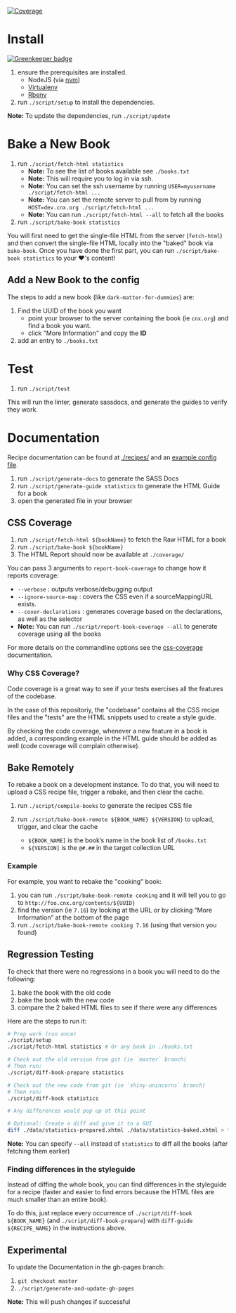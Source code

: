 [![Coverage][codecov-image]][codecov-url]

# Install

[![Greenkeeper badge](https://badges.greenkeeper.io/Connexions/cnx-recipes.svg)](https://greenkeeper.io/)

1. ensure the prerequisites are installed.
   - NodeJS (via [nvm](https://github.com/creationix/nvm))
   - [Virtualenv](https://virtualenv.pypa.io/en/stable/installation/)
   - [Rbenv](https://github.com/rbenv/rbenv#installation)
1. run `./script/setup` to install the dependencies.

**Note:** To update the dependencies, run `./script/update`

# Bake a New Book

1. run `./script/fetch-html statistics`
   - **Note:** To see the list of books available see `./books.txt`
   - **Note:** This will require you to log in via ssh.
   - **Note:** You can set the ssh username by running `USER=myusername ./script/fetch-html ...`
   - **Note:** You can set the remote server to pull from by running `HOST=dev.cnx.org ./script/fetch-html ...`
   - **Note:** You can run `./script/fetch-html --all` to fetch all the books
1. run `./script/bake-book statistics`

You will first need to get the single-file HTML from the server (`fetch-html`) and then convert the single-file HTML locally into the "baked" book via `bake-book`. Once you have done the first part, you can run `./script/bake-book statistics` to your :heart:'s content!


## Add a New Book to the config

The steps to add a new book (like `dark-matter-for-dummies`) are:

1. Find the UUID of the book you want
   - point your browser to the server containing the book (ie `cnx.org`) and find a book you want.
   - click "More Information" and copy the **ID**
1. add an entry to `./books.txt`


# Test

1. run `./script/test`

This will run the linter, generate sassdocs, and generate the guides to verify they work.

# Documentation

Recipe documentation can be found at [./recipes/](./recipes/) and an [example config file](./recipes/books/_example/).

1. run `./script/generate-docs` to generate the SASS Docs
1. run `./script/generate-guide statistics` to generate the HTML Guide for a book
1. open the generated file in your browser

## CSS Coverage

1. run `./script/fetch-html ${bookName}` to fetch the Raw HTML for a book
1. run `./script/bake-book ${bookName}`
1. The HTML Report should now be available at `./coverage/`

You can pass 3 arguments to `report-book-coverage` to change how it reports coverage:

- `--verbose` : outputs verbose/debugging output
- `--ignore-source-map` : covers the CSS even if a sourceMappingURL exists.
- `--cover-declarations` : generates coverage based on the declarations, as well as the selector
- **Note:** You can run `./script/report-book-coverage --all` to generate coverage using all the books

For more details on the commandline options see the [css-coverage](https://www.npmjs.com/package/css-coverage#commandline-options) documentation.


### Why CSS Coverage?

Code coverage is a great way to see if your tests exercises all the features of the codebase. 

In the case of this repositoriy, the "codebase" contains all the CSS recipe files and the "tests" are the HTML snippets used to create a style guide.

By checking the code coverage, whenever a new feature in a book is added, a corresponding example in the HTML guide should be added as well (code coverage will complain otherwise).


## Bake Remotely

To rebake a book on a development instance.
To do that, you will need to upload a CSS recipe file, trigger a rebake, and then clear the cache.

1. run `./script/compile-books` to generate the recipes CSS file
1. run `./script/bake-book-remote ${BOOK_NAME} ${VERSION}` to upload, trigger, and clear the cache

   - `${BOOK_NAME]` is the book’s name in the book list of `/books.txt`
   - `${VERSION]` is the `@#.##` in the target collection URL

### Example

For example, you want to rebake the "cooking" book:

1. you can run `./script/bake-book-remote cooking` and it will tell you to go to `http://foo.cnx.org/contents/${UUID}`
1. find the version (ie `7.16`) by looking at the URL or by clicking “More Information” at the bottom of the page
1. run `./script/bake-book-remote cooking 7.16` (using that version you found)


## Regression Testing

To check that there were no regressions in a book you will need to do the following:

1. bake the book with the old code
1. bake the book with the new code
1. compare the 2 baked HTML files to see if there were any differences

Here are the steps to run it:

```sh
# Prep work (run once)
./script/setup
./script/fetch-html statistics # Or any book in ./books.txt

# Check out the old version from git (ie `master` branch)
# Then run:
./script/diff-book-prepare statistics

# Check out the new code from git (ie `shiny-unincorns` branch)
# Then run:
./script/diff-book statistics

# Any differences would pop up at this point

# Optional: Create a diff and give it to a GUI
diff ./data/statistics-prepared.xhtml ./data/statistics-baked.xhtml > foo.diff
```

**Note:** You can specify `--all` instead of `statistics` to diff all the books (after fetching them earlier)

### Finding differences in the styleguide

Instead of diffing the whole book, you can find differences in the styleguide for a recipe (faster and easier to find errors because the HTML files are much smaller than an entire book).

To do this, just replace every occurrence of `./script/diff-book ${BOOK_NAME}` (and `./script/diff-book-prepare`) with `diff-guide ${RECIPE_NAME}` in the instructions above.


## Experimental

To update the Documentation in the gh-pages branch:

1. `git checkout master`
1. `./script/generate-and-update-gh-pages`

**Note:** This will push changes if successful


[codecov-image]: https://img.shields.io/codecov/c/github/connexions/cnx-recipes.svg
[codecov-url]: https://codecov.io/gh/Connexions/cnx-recipes
